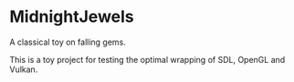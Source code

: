 # MidnightJewels
A classical toy on falling gems.

This is a toy project for testing the optimal wrapping of SDL, OpenGL and Vulkan.
